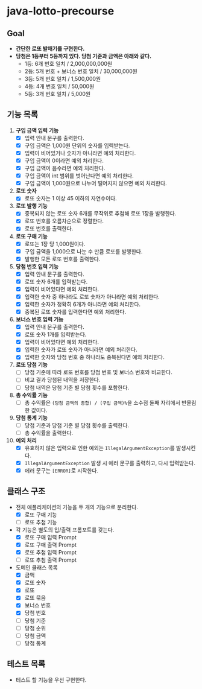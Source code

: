 # java-lotto-precourse

## Goal

- **간단한 로또 발매기를 구현한다.**
- **당첨은 1등부터 5등까지 있다. 당첨 기준과 금액은 아래와 같다.**
    - 1등: 6개 번호 일치 / 2,000,000,000원
    - 2등: 5개 번호 + 보너스 번호 일치 / 30,000,000원
    - 3등: 5개 번호 일치 / 1,500,000원
    - 4등: 4개 번호 일치 / 50,000원
    - 5등: 3개 번호 일치 / 5,000원

## 기능 목록

1. **구입 금액 입력 기능**
    - [x] 입력 안내 문구를 출력한다.
    - [x] 구입 금액은 1,000원 단위의 숫자를 입력받는다.
    - [x] 입력이 비어있거나 숫자가 아니라면 예외 처리한다.
    - [x] 구입 금액이 0이라면 예외 처리한다.
    - [x] 구입 금액이 음수라면 예외 처리한다.
    - [x] 구입 금액이 int 범위를 벗어난다면 예외 처리한다.
    - [x] 구입 금액이 1,000원으로 나누어 떨어지지 않으면 예외 처리한다.
2. **로또 숫자**
    - [x] 로또 숫자는 1 이상 45 이하의 자연수이다.
3. **로또 발행 기능**
    - [x] 중복되지 않는 로또 숫자 6개를 무작위로 추첨해 로또 1장을 발행한다.
    - [x] 로또 번호를 오름차순으로 정렬한다.
    - [x] 로또 번호를 출력한다.
4. **로또 구매 기능**
    - [x] 로또는 1장 당 1,000원이다.
    - [x] 구입 금액을 1,000으로 나눈 수 만큼 로또를 발행한다.
    - [x] 발행한 모든 로또 번호를 출력한다.
5. **당첨 번호 입력 기능**
    - [x] 입력 안내 문구를 출력한다.
    - [x] 로또 숫자 6개를 입력받는다.
    - [x] 입력이 비어있다면 예외 처리한다.
    - [x] 입력한 숫자 중 하나라도 로또 숫자가 아니라면 예외 처리한다.
    - [x] 입력한 숫자가 정확히 6개가 아니라면 예외 처리한다.
    - [x] 중복된 로또 숫자를 입력한다면 예외 처리한다.
6. **보너스 번호 입력 기능**
    - [x] 입력 안내 문구를 출력한다.
    - [x] 로또 숫자 1개를 입력받는다.
    - [x] 입력이 비어있다면 예외 처리한다.
    - [x] 입력한 숫자가 로또 숫자가 아니라면 예외 처리한다.
    - [x] 입력한 숫자와 당첨 번호 중 하나라도 중복된다면 예외 처리한다.
7. **로또 당첨 기능**
    - [ ] 당첨 기준에 따라 로또 번호를 당첨 번호 및 보너스 번호와 비교한다.
    - [ ] 비교 결과 당첨된 내역을 저장한다.
    - [ ] 당첨 내역은 당첨 기준 별 당첨 횟수를 포함한다.
8. **총 수익률 기능**
    - [ ] 총 수익률은 `(당첨 금액의 총합) / (구입 금액)%`을 소수점 둘째 자리에서 반올림한 값이다.
9. **당첨 통계 기능**
    - [ ] 당첨 기준과 당첨 기준 별 당첨 횟수를 출력한다.
    - [ ] 총 수익률을 출력한다.
10. **예외 처리**
    - [x] 유효하지 않은 입력으로 인한 예외는 `IllegalArgumentException`를 발생시킨다.
    - [x] `IllegalArgumentException` 발생 시 에러 문구를 출력하고, 다시 입력받는다.
    - [x] 에러 문구는 `[ERROR]`로 시작한다.

## 클래스 구조

- 전체 애플리케이션의 기능을 두 개의 기능으로 분리한다.
    - [x] 로또 구매 기능
    - [ ] 로또 추첨 기능
- 각 기능은 별도의 입/출력 프롬포트를 갖는다.
    - [x] 로또 구매 입력 Prompt
    - [x] 로또 구매 출력 Prompt
    - [x] 로또 추첨 입력 Prompt
    - [ ] 로또 추첨 출력 Prompt
- 도메인 클래스 목록
    - [x] 금액
    - [x] 로또 숫자
    - [x] 로또
    - [x] 로또 묶음
    - [x] 보너스 번호
    - [x] 당첨 번호
    - [ ] 당첨 기준
    - [ ] 당첨 순위
    - [ ] 당첨 금액
    - [ ] 당첨 통계

## 테스트 목록

- 테스트 할 기능을 우선 구현한다.